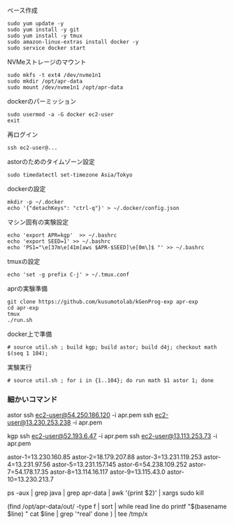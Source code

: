 ベース作成
```shell
sudo yum update -y
sudo yum install -y git
sudo yum install -y tmux
sudo amazon-linux-extras install docker -y
sudo service docker start
```

NVMeストレージのマウント
```shell
sudo mkfs -t ext4 /dev/nvme1n1
sudo mkdir /opt/apr-data
sudo mount /dev/nvme1n1 /opt/apr-data
```


dockerのパーミッション
```shell
sudo usermod -a -G docker ec2-user
exit
```

再ログイン
```
ssh ec2-user@...
```

astorのためのタイムゾーン設定
```shell
sudo timedatectl set-timezone Asia/Tokyo
```

dockerの設定
```shell
mkdir -p ~/.docker
echo '{"detachKeys": "ctrl-q"}' > ~/.docker/config.json
```

マシン固有の実験設定
```shell
echo 'export APR=kgp'  >> ~/.bashrc
echo 'export SEED=1' >> ~/.bashrc
echo 'PS1="\e[37m\e[41m[aws $APR-$SEED]\e[0m\]$ "' >> ~/.bashrc
```

tmuxの設定
```shell
echo 'set -g prefix C-j' > ~/.tmux.conf
```

aprの実験準備
```shell
git clone https://github.com/kusumotolab/kGenProg-exp apr-exp
cd apr-exp
tmux
./run.sh
```

docker上で準備
```shell
# source util.sh ; build kgp; build astor; build d4j; checkout math $(seq 1 104);
```

実験実行
```shell
# source util.sh ; for i in {1..104}; do run math $1 astor 1; done

```


### 細かいコマンド
astor
ssh ec2-user@54.250.186.120 -i apr.pem
ssh ec2-user@13.230.253.238 -i apr.pem

kgp
ssh ec2-user@52.193.6.47    -i apr.pem
ssh ec2-user@13.113.253.73  -i apr.pem

astor-1=13.230.160.85
astor-2=18.179.207.88
astor-3=13.231.119.253
astor-4=13.231.97.56
astor-5=13.231.157.145
astor-6=54.238.109.252
astor-7=54.178.17.35
astor-8=13.114.16.117
astor-9=13.115.43.0
astor-10=13.230.213.7


ps -aux | grep java | grep apr-data | awk '{print $2}' | xargs sudo kill


(find /opt/apr-data/out/ -type f | sort | while read line
do
  printf "$(basename $line) "
  cat $line | grep '^real'
done
) | tee /tmp/x
